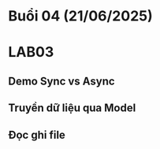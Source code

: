 ﻿# Buổi 04 (21/06/2025)

# LAB03
## Demo Sync vs Async

## Truyền dữ liệu qua Model

## Đọc ghi file